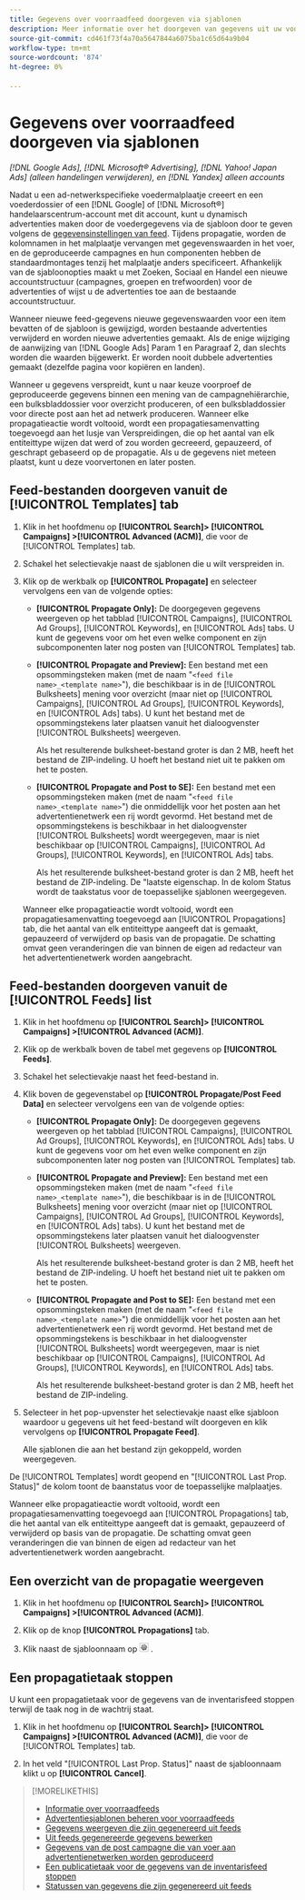 ```yaml
---
title: Gegevens over voorraadfeed doorgeven via sjablonen
description: Meer informatie over het doorgeven van gegevens uit uw voorraad via advertentiesjablonen om de accountstructuur te beheren en dynamische advertenties te leveren.
source-git-commit: cd461f73f4a70a5647844a6075ba1c65d64a9b04
workflow-type: tm+mt
source-wordcount: '874'
ht-degree: 0%

---
```


# Gegevens over voorraadfeed doorgeven via sjablonen

*[!DNL Google Ads], [!DNL Microsoft® Advertising], [!DNL Yahoo! Japan Ads] (alleen handelingen verwijderen), en [!DNL Yandex] alleen accounts*

Nadat u een ad-netwerkspecifieke voedermalplaatje creeert en een voederdossier of een [!DNL Google] of [!DNL Microsoft®] handelaarscentrum-account met dit account, kunt u dynamisch advertenties maken door de voedergegevens via de sjabloon door te geven volgens de [gegevensinstellingen van feed](feed-settings-manage.md). Tijdens propagatie, worden de kolomnamen in het malplaatje vervangen met gegevenswaarden in het voer, en de geproduceerde campagnes en hun componenten hebben de standaardmontages tenzij het malplaatje anders specificeert. Afhankelijk van de sjabloonopties maakt u met Zoeken, Sociaal en Handel een nieuwe accountstructuur (campagnes, groepen en trefwoorden) voor de advertenties of wijst u de advertenties toe aan de bestaande accountstructuur.

Wanneer nieuwe feed-gegevens nieuwe gegevenswaarden voor een item bevatten of de sjabloon is gewijzigd, worden bestaande advertenties verwijderd en worden nieuwe advertenties gemaakt. Als de enige wijziging de aanwijzing van [!DNL Google Ads] Param 1 en Paragraaf 2, dan slechts worden die waarden bijgewerkt. Er worden nooit dubbele advertenties gemaakt (dezelfde pagina voor kopiëren en landen).

Wanneer u gegevens verspreidt, kunt u naar keuze voorproef de geproduceerde gegevens binnen een mening van de campagnehiërarchie, een bulksbladdossier voor overzicht produceren, of een bulksbladdossier voor directe post aan het ad netwerk produceren. Wanneer elke propagatieactie wordt voltooid, wordt een propagatiesamenvatting toegevoegd aan het lusje van Verspreidingen, die op het aantal van elk entiteittype wijzen dat werd of zou worden gecreeerd, gepauzeerd, of geschrapt gebaseerd op de propagatie. Als u de gegevens niet meteen plaatst, kunt u deze voorvertonen en later posten.

## Feed-bestanden doorgeven vanuit de [!UICONTROL Templates] tab

1. Klik in het hoofdmenu op **[!UICONTROL Search]> [!UICONTROL Campaigns] >[!UICONTROL Advanced (ACM)]**, die voor de [!UICONTROL Templates] tab.

1. Schakel het selectievakje naast de sjablonen die u wilt verspreiden in.

1. Klik op de werkbalk op **[!UICONTROL Propagate]** en selecteer vervolgens een van de volgende opties:

   * **[!UICONTROL Propagate Only]:** De doorgegeven gegevens weergeven op het tabblad [!UICONTROL Campaigns], [!UICONTROL Ad Groups], [!UICONTROL Keywords], en [!UICONTROL Ads] tabs. U kunt de gegevens voor om het even welke component en zijn subcomponenten later nog posten van [!UICONTROL Templates] tab.

   * **[!UICONTROL Propagate and Preview]:** Een bestand met een opsommingsteken maken (met de naam &quot;`<feed file name>_<template name>`&quot;), die beschikbaar is in de [!UICONTROL Bulksheets] mening voor overzicht (maar niet op [!UICONTROL Campaigns], [!UICONTROL Ad Groups], [!UICONTROL Keywords], en [!UICONTROL Ads] tabs). U kunt het bestand met de opsommingstekens later plaatsen vanuit het dialoogvenster [!UICONTROL Bulksheets] weergeven.

      Als het resulterende bulksheet-bestand groter is dan 2 MB, heeft het bestand de ZIP-indeling. U hoeft het bestand niet uit te pakken om het te posten.

   * **[!UICONTROL Propagate and Post to SE]:** Een bestand met een opsommingsteken maken (met de naam &quot;`<feed file name>_<template name>`&quot;) die onmiddellijk voor het posten aan het advertentienetwerk een rij wordt gevormd. Het bestand met de opsommingstekens is beschikbaar in het dialoogvenster [!UICONTROL Bulksheets] wordt weergegeven, maar is niet beschikbaar op [!UICONTROL Campaigns], [!UICONTROL Ad Groups], [!UICONTROL Keywords], en [!UICONTROL Ads] tabs.

      Als het resulterende bulksheet-bestand groter is dan 2 MB, heeft het bestand de ZIP-indeling.
   De &quot;laatste eigenschap. In de kolom Status wordt de taakstatus voor de toepasselijke sjablonen weergegeven.

   Wanneer elke propagatieactie wordt voltooid, wordt een propagatiesamenvatting toegevoegd aan [!UICONTROL Propagations] tab, die het aantal van elk entiteittype aangeeft dat is gemaakt, gepauzeerd of verwijderd op basis van de propagatie. De schatting omvat geen veranderingen die van binnen de eigen ad redacteur van het advertentienetwerk worden aangebracht.

## Feed-bestanden doorgeven vanuit de [!UICONTROL Feeds] list

1. Klik in het hoofdmenu op **[!UICONTROL Search]> [!UICONTROL Campaigns] >[!UICONTROL Advanced (ACM)]**.

1. Klik op de werkbalk boven de tabel met gegevens op **[!UICONTROL Feeds]**.

1. Schakel het selectievakje naast het feed-bestand in.

1. Klik boven de gegevenstabel op **[!UICONTROL Propagate/Post Feed Data]** en selecteer vervolgens een van de volgende opties:

   * **[!UICONTROL Propagate Only]:** De doorgegeven gegevens weergeven op het tabblad [!UICONTROL Campaigns], [!UICONTROL Ad Groups], [!UICONTROL Keywords], en [!UICONTROL Ads] tabs. U kunt de gegevens voor om het even welke component en zijn subcomponenten later nog posten van [!UICONTROL Templates] tab.

   * **[!UICONTROL Propagate and Preview]:** Een bestand met een opsommingsteken maken (met de naam &quot;`<feed file name>_<template name>`&quot;), die beschikbaar is in de [!UICONTROL Bulksheets] mening voor overzicht (maar niet op [!UICONTROL Campaigns], [!UICONTROL Ad Groups], [!UICONTROL Keywords], en [!UICONTROL Ads] tabs). U kunt het bestand met de opsommingstekens later plaatsen vanuit het dialoogvenster [!UICONTROL Bulksheets] weergeven.

      Als het resulterende bulksheet-bestand groter is dan 2 MB, heeft het bestand de ZIP-indeling. U hoeft het bestand niet uit te pakken om het te posten.

   * **[!UICONTROL Propagate and Post to SE]:** Een bestand met een opsommingsteken maken (met de naam &quot;`<feed file name>_<template name>`&quot;) die onmiddellijk voor het posten aan het advertentienetwerk een rij wordt gevormd. Het bestand met de opsommingstekens is beschikbaar in het dialoogvenster [!UICONTROL Bulksheets] wordt weergegeven, maar is niet beschikbaar op [!UICONTROL Campaigns], [!UICONTROL Ad Groups], [!UICONTROL Keywords], en [!UICONTROL Ads] tabs.

      Als het resulterende bulksheet-bestand groter is dan 2 MB, heeft het bestand de ZIP-indeling.

1. Selecteer in het pop-upvenster het selectievakje naast elke sjabloon waardoor u gegevens uit het feed-bestand wilt doorgeven en klik vervolgens op **[!UICONTROL Propagate Feed]**.

   Alle sjablonen die aan het bestand zijn gekoppeld, worden weergegeven.

De [!UICONTROL Templates] wordt geopend en &quot;[!UICONTROL Last Prop. Status]&quot; de kolom toont de baanstatus voor de toepasselijke malplaatjes.

Wanneer elke propagatieactie wordt voltooid, wordt een propagatiesamenvatting toegevoegd aan [!UICONTROL Propagations] tab, die het aantal van elk entiteittype aangeeft dat is gemaakt, gepauzeerd of verwijderd op basis van de propagatie. De schatting omvat geen veranderingen die van binnen de eigen ad redacteur van het advertentienetwerk worden aangebracht.

## Een overzicht van de propagatie weergeven

1. Klik in het hoofdmenu op **[!UICONTROL Search]> [!UICONTROL Campaigns] >[!UICONTROL Advanced (ACM)]**.

1. Klik op de knop **[!UICONTROL Propagations]** tab.

1. Klik naast de sjabloonnaam op ![Pictogram Instellingen weergeven/bewerken](/help/search-social-commerce/assets/settings.png "Pictogram Instellingen weergeven/bewerken") .

## Een propagatietaak stoppen

U kunt een propagatietaak voor de gegevens van de inventarisfeed stoppen terwijl de taak nog in de wachtrij staat.

1. Klik in het hoofdmenu op **[!UICONTROL Search]> [!UICONTROL Campaigns] >[!UICONTROL Advanced (ACM)]**, die voor de [!UICONTROL Templates] tab.

1. In het veld &quot;[!UICONTROL Last Prop. Status]&quot; naast de sjabloonnaam klikt u op **[!UICONTROL Cancel]**.

>[!MORELIKETHIS]
>
>* [Informatie over voorraadfeeds](inventory-feeds-about.md)
>* [Advertentiesjablonen beheren voor voorraadfeeds](/help/search-social-commerce/campaign-management/inventory-feeds/ad-templates/ad-template-manage.md)
>* [Gegevens weergeven die zijn gegenereerd uit feeds](propagated-data-view.md)
>* [Uit feeds gegenereerde gegevens bewerken](propagated-data-edit.md)
>* [Gegevens van de post campagne die van voer aan advertentienetwerken worden geproduceerd](propagated-data-post.md)
>* [Een publicatietaak voor de gegevens van de inventarisfeed stoppen](stop-job.md)
>* [Statussen van gegevens die zijn gegenereerd uit feeds](propagated-data-status.md)

